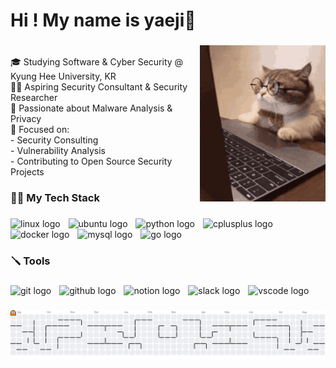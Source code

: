 <h1 align="left">Hi ! My name is yaeji👋</h1>

###

<img align="right" height="250" src="https://github.com/songyaeji/songyaeji/blob/main/cuteCat.gif"  />

###

<p align="left"><br>
  🎓 Studying Software & Cyber Security @ Kyung Hee University, KR<br>   
  👨‍💻 Aspiring Security Consultant & Security Researcher<br>
  🔬 Passionate about Malware Analysis & Privacy<br>
  🎯 Focused on:<br>    
  - Security Consulting<br>    
  - Vulnerability Analysis<br>    
  - Contributing to Open Source Security Projects</p>

###

<h3 align="left">👩‍💻 My Tech Stack</h3>

###

<div align="left">
  <img src="https://img.shields.io/badge/Linux-FCC624?logo=linux&logoColor=black&style=for-the-badge" height="28" alt="linux logo"  />
  <img width="5" />
  <img src="https://img.shields.io/badge/Ubuntu-E95420?logo=ubuntu&logoColor=white&style=for-the-badge" height="28" alt="ubuntu logo"  />
  <img width="5" />
  <img src="https://img.shields.io/badge/Python-3776AB?logo=python&logoColor=white&style=for-the-badge" height="28" alt="python logo"  />
  <img width="5" />
  <img src="https://img.shields.io/badge/C++-00599C?logo=cplusplus&logoColor=white&style=for-the-badge" height="28" alt="cplusplus logo"  />
  <img width="5" />
  <img src="https://img.shields.io/badge/Docker-2496ED?logo=docker&logoColor=white&style=for-the-badge" height="28" alt="docker logo"  />
  <img width="5" />
  <img src="https://img.shields.io/badge/MySQL-4479A1?logo=mysql&logoColor=white&style=for-the-badge" height="28" alt="mysql logo"  />
  <img width="5" />
  <img src="https://img.shields.io/badge/Go-00ADD8?logo=go&logoColor=white&style=for-the-badge" height="28" alt="go logo"  />
</div>

###

<h3 align="left">🪛 Tools</h3>

###

<div align="left">
  <img src="https://img.shields.io/badge/Git-F05032?logo=git&logoColor=white&style=for-the-badge" height="28" alt="git logo"  />
  <img width="5" />
  <img src="https://img.shields.io/badge/GitHub-181717?logo=github&logoColor=white&style=for-the-badge" height="28" alt="github logo"  />
  <img width="5" />
  <img src="https://img.shields.io/badge/Notion-000000?logo=notion&logoColor=white&style=for-the-badge" height="28" alt="notion logo"  />
  <img width="5" />
  <img src="https://img.shields.io/badge/Slack-4A154B?logo=slack&logoColor=white&style=for-the-badge" height="28" alt="slack logo"  />
  <img width="5" />
  <img src="https://img.shields.io/badge/Visual Studio Code-007ACC?logo=visualstudiocode&logoColor=white&style=for-the-badge" height="28" alt="vscode logo"  />
</div>

###


<picture>
  <source media="(prefers-color-scheme: dark)" srcset="https://raw.githubusercontent.com/songyaeji/songyaeji/output/pacman-contribution-graph-dark.svg">
  <source media="(prefers-color-scheme: light)" srcset="https://raw.githubusercontent.com/songyaeji/songyaeji/output/pacman-contribution-graph.svg">
  <img alt="pacman contribution graph" src="https://raw.githubusercontent.com/songyaeji/songyaeji/output/pacman-contribution-graph.svg">
</picture>

###
